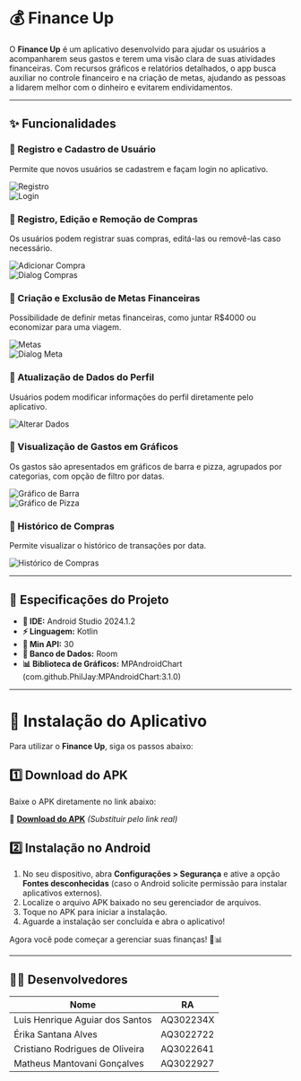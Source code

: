 # 💰 Finance Up

O **Finance Up** é um aplicativo desenvolvido para ajudar os usuários a acompanharem seus gastos e terem uma visão clara de suas atividades financeiras. Com recursos gráficos e relatórios detalhados, o app busca auxiliar no controle financeiro e na criação de metas, ajudando as pessoas a lidarem melhor com o dinheiro e evitarem endividamentos.

---

## ✨ Funcionalidades

### 🔹 Registro e Cadastro de Usuário  
Permite que novos usuários se cadastrem e façam login no aplicativo.

![Registro](app/src/main/assets/screenshots/Registro.png)  
![Login](app/src/main/assets/screenshots/Login.png)

### 🔹 Registro, Edição e Remoção de Compras  
Os usuários podem registrar suas compras, editá-las ou removê-las caso necessário.

![Adicionar Compra](app/src/main/assets/screenshots/Adicionar%20Compra.png)  
![Dialog Compras](app/src/main/assets/screenshots/DialogCompras.png)

### 🔹 Criação e Exclusão de Metas Financeiras  
Possibilidade de definir metas financeiras, como juntar R$4000 ou economizar para uma viagem.

![Metas](app/src/main/assets/screenshots/Metas.png)  
![Dialog Meta](app/src/main/assets/screenshots/DialogMeta.png)

### 🔹 Atualização de Dados do Perfil  
Usuários podem modificar informações do perfil diretamente pelo aplicativo.

![Alterar Dados](app/src/main/assets/screenshots/AlterarDados.png)

### 🔹 Visualização de Gastos em Gráficos  
Os gastos são apresentados em gráficos de barra e pizza, agrupados por categorias, com opção de filtro por datas.

![Gráfico de Barra](app/src/main/assets/screenshots/Grafico_barra.png)  
![Gráfico de Pizza](app/src/main/assets/screenshots/Grafico_pizza.png)

### 🔹 Histórico de Compras
Permite visualizar o histórico de transações por data.

![Histórico de Compras](app/src/main/assets/screenshots/DatasHistorico.png)

---

## 📌 Especificações do Projeto

- **📱 IDE:** Android Studio 2024.1.2  
- **⚡ Linguagem:** Kotlin  
- **📲 Min API:** 30  
- **📂 Banco de Dados:** Room  
- **📊 Biblioteca de Gráficos:** MPAndroidChart (com.github.PhilJay:MPAndroidChart:3.1.0)  

---

# 🚀 Instalação do Aplicativo

Para utilizar o **Finance Up**, siga os passos abaixo:

## 1️⃣ Download do APK  
Baixe o APK diretamente no link abaixo:

🔗 **[Download do APK](#)** *(Substituir pelo link real)*

## 2️⃣ Instalação no Android  
1. No seu dispositivo, abra **Configurações > Segurança** e ative a opção **Fontes desconhecidas** (caso o Android solicite permissão para instalar aplicativos externos).
2. Localize o arquivo APK baixado no seu gerenciador de arquivos.
3. Toque no APK para iniciar a instalação.
4. Aguarde a instalação ser concluída e abra o aplicativo!

Agora você pode começar a gerenciar suas finanças! 🚀📊

---

## 👨‍💻 Desenvolvedores

| Nome | RA |
|-------|------|
| Luis Henrique Aguiar dos Santos | AQ302234X |
| Érika Santana Alves | AQ3022722 |
| Cristiano Rodrigues de Oliveira | AQ3022641 |
| Matheus Mantovani Gonçalves | AQ3022927 |
